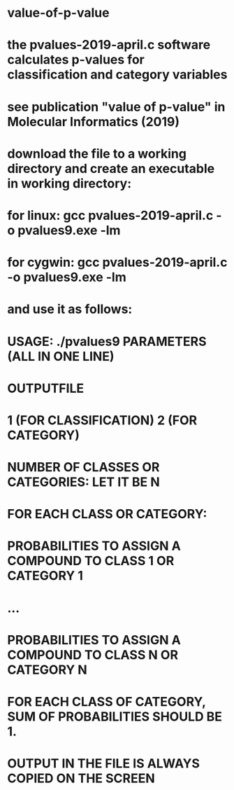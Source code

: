 # value-of-p-value
# the pvalues-2019-april.c software calculates p-values for classification and category variables
# see publication "value of p-value" in Molecular Informatics (2019)
# download the file to a working directory and create an executable in working directory:
# for linux: gcc pvalues-2019-april.c -o pvalues9.exe -lm
# for cygwin: gcc pvalues-2019-april.c -o pvalues9.exe -lm
# and use it as follows:
# USAGE: ./pvalues9 PARAMETERS (ALL IN ONE LINE)
# OUTPUTFILE
#  1 (FOR CLASSIFICATION) 2 (FOR CATEGORY)
#  NUMBER OF CLASSES OR CATEGORIES: LET IT BE N
#  FOR EACH CLASS OR CATEGORY:
#    PROBABILITIES TO ASSIGN A COMPOUND TO CLASS 1 OR CATEGORY 1
#    ...
#    PROBABILITIES TO ASSIGN A COMPOUND TO CLASS N OR CATEGORY N
#  FOR EACH CLASS OF CATEGORY, SUM OF PROBABILITIES SHOULD BE 1.
#
#  OUTPUT IN THE FILE IS ALWAYS COPIED ON THE SCREEN

